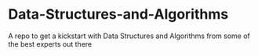 # Data-Structures-and-Algorithms
A repo to get a kickstart with Data Structures and Algorithms from some of the best experts out there
